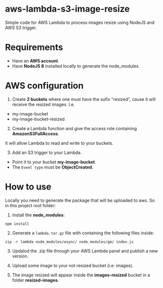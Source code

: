 # aws-lambda-s3-image-resize

Simple code for AWS Lambda to process images resize using NodeJS and AWS S3 trigger.

# Requirements

- Have an **AWS account**.
- Have **NodeJS 8** installed locally to generate the node_modules.

# AWS configuration

1. Create **2 buckets** where one must have the sufix "resized", cause it will receive the resized images. I.e.

 - my-image-bucket
 - my-image-bucket-resized

2. Create a Lambda function and give the access role containing **AmazonS3FullAccess**. 

It will allow Lambda to read and write to your buckets.

3. Add an S3 trigger to your Lambda.

- Point it to your bucket **my-image-bucket**.
- The `Event type` must be **ObjectCreated**.

# How to use

Locally you need to generate the package that will be uploaded to aws. So in this project root folder:

1. Install the **node_modules**:

```
npm install
```

2. Generate a `lambda.tar.gz` file with containing the following files inside:

```
zip -r lambda node_modules/async/ node_modules/gm/ index.js
```

3. Updalod the .zip file through your AWS Lambda panel and publish a new version.

4. Upload some image to your not resized bucket (i.e: images).

5. The image resized will appear inside the **images-resized** bucket in a folder **resized-images**.